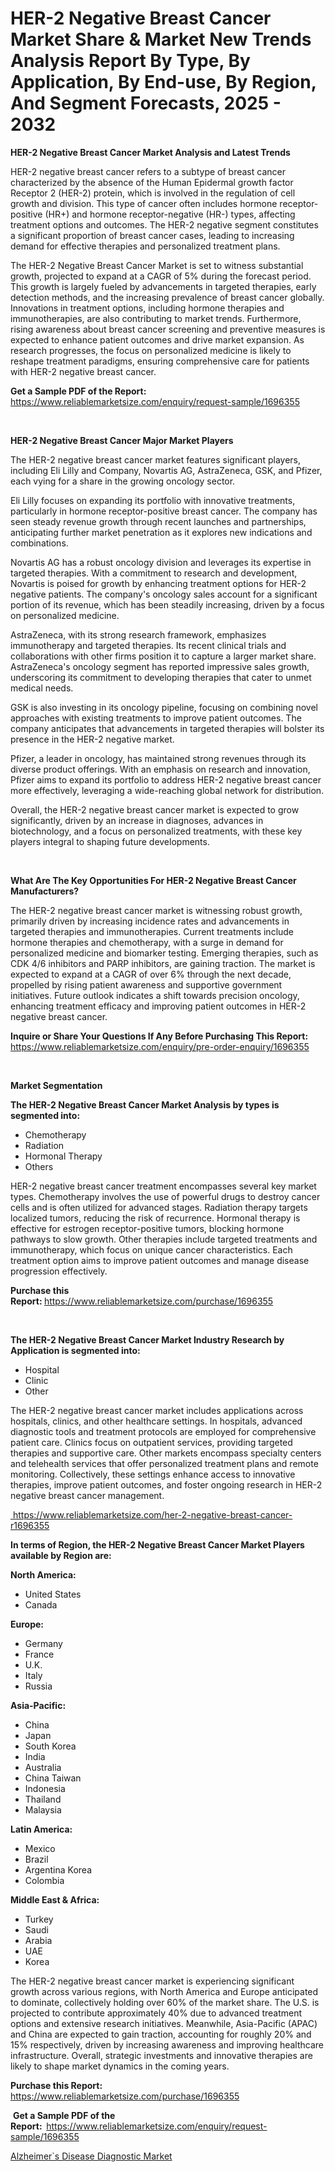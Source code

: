 <p><h1>HER-2 Negative Breast Cancer Market Share & Market New Trends Analysis Report By Type, By Application, By End-use, By Region, And Segment Forecasts, 2025 - 2032</h1></p><p><strong>HER-2 Negative Breast Cancer Market Analysis and Latest Trends</strong></p>
<p><p>HER-2 negative breast cancer refers to a subtype of breast cancer characterized by the absence of the Human Epidermal growth factor Receptor 2 (HER-2) protein, which is involved in the regulation of cell growth and division. This type of cancer often includes hormone receptor-positive (HR+) and hormone receptor-negative (HR-) types, affecting treatment options and outcomes. The HER-2 negative segment constitutes a significant proportion of breast cancer cases, leading to increasing demand for effective therapies and personalized treatment plans.</p><p>The HER-2 Negative Breast Cancer Market is set to witness substantial growth, projected to expand at a CAGR of 5% during the forecast period. This growth is largely fueled by advancements in targeted therapies, early detection methods, and the increasing prevalence of breast cancer globally. Innovations in treatment options, including hormone therapies and immunotherapies, are also contributing to market trends. Furthermore, rising awareness about breast cancer screening and preventive measures is expected to enhance patient outcomes and drive market expansion. As research progresses, the focus on personalized medicine is likely to reshape treatment paradigms, ensuring comprehensive care for patients with HER-2 negative breast cancer.</p></p>
<p><strong>Get a Sample PDF of the Report:&nbsp;</strong> <a href="https://www.reliablemarketsize.com/enquiry/request-sample/1696355?utm_campaign=2005&utm_medium=2&utm_source=Github&utm_content=ia&utm_term=08012025&utm_id=her-2-negative-breast-cancer">https://www.reliablemarketsize.com/enquiry/request-sample/1696355</a></p>
<p>&nbsp;</p>
<p><strong>HER-2 Negative Breast Cancer Major Market Players</strong></p>
<p><p>The HER-2 negative breast cancer market features significant players, including Eli Lilly and Company, Novartis AG, AstraZeneca, GSK, and Pfizer, each vying for a share in the growing oncology sector.</p><p>Eli Lilly focuses on expanding its portfolio with innovative treatments, particularly in hormone receptor-positive breast cancer. The company has seen steady revenue growth through recent launches and partnerships, anticipating further market penetration as it explores new indications and combinations.</p><p>Novartis AG has a robust oncology division and leverages its expertise in targeted therapies. With a commitment to research and development, Novartis is poised for growth by enhancing treatment options for HER-2 negative patients. The company's oncology sales account for a significant portion of its revenue, which has been steadily increasing, driven by a focus on personalized medicine.</p><p>AstraZeneca, with its strong research framework, emphasizes immunotherapy and targeted therapies. Its recent clinical trials and collaborations with other firms position it to capture a larger market share. AstraZeneca's oncology segment has reported impressive sales growth, underscoring its commitment to developing therapies that cater to unmet medical needs.</p><p>GSK is also investing in its oncology pipeline, focusing on combining novel approaches with existing treatments to improve patient outcomes. The company anticipates that advancements in targeted therapies will bolster its presence in the HER-2 negative market.</p><p>Pfizer, a leader in oncology, has maintained strong revenues through its diverse product offerings. With an emphasis on research and innovation, Pfizer aims to expand its portfolio to address HER-2 negative breast cancer more effectively, leveraging a wide-reaching global network for distribution.</p><p>Overall, the HER-2 negative breast cancer market is expected to grow significantly, driven by an increase in diagnoses, advances in biotechnology, and a focus on personalized treatments, with these key players integral to shaping future developments.</p></p>
<p>&nbsp;</p>
<p><strong>What Are The Key Opportunities For HER-2 Negative Breast Cancer Manufacturers?</strong></p>
<p><p>The HER-2 negative breast cancer market is witnessing robust growth, primarily driven by increasing incidence rates and advancements in targeted therapies and immunotherapies. Current treatments include hormone therapies and chemotherapy, with a surge in demand for personalized medicine and biomarker testing. Emerging therapies, such as CDK 4/6 inhibitors and PARP inhibitors, are gaining traction. The market is expected to expand at a CAGR of over 6% through the next decade, propelled by rising patient awareness and supportive government initiatives. Future outlook indicates a shift towards precision oncology, enhancing treatment efficacy and improving patient outcomes in HER-2 negative breast cancer.</p></p>
<p><strong>Inquire or Share Your Questions If Any Before Purchasing This Report:</strong> <a href="https://www.reliablemarketsize.com/enquiry/pre-order-enquiry/1696355?utm_campaign=2005&utm_medium=2&utm_source=Github&utm_content=ia&utm_term=08012025&utm_id=her-2-negative-breast-cancer">https://www.reliablemarketsize.com/enquiry/pre-order-enquiry/1696355</a></p>
<p>&nbsp;</p>
<p><strong>Market Segmentation</strong></p>
<p><strong>The HER-2 Negative Breast Cancer Market Analysis by types is segmented into:</strong></p>
<p><ul><li>Chemotherapy</li><li>Radiation</li><li>Hormonal Therapy</li><li>Others</li></ul></p>
<p><p>HER-2 negative breast cancer treatment encompasses several key market types. Chemotherapy involves the use of powerful drugs to destroy cancer cells and is often utilized for advanced stages. Radiation therapy targets localized tumors, reducing the risk of recurrence. Hormonal therapy is effective for estrogen receptor-positive tumors, blocking hormone pathways to slow growth. Other therapies include targeted treatments and immunotherapy, which focus on unique cancer characteristics. Each treatment option aims to improve patient outcomes and manage disease progression effectively.</p></p>
<p><strong>Purchase this Report:&nbsp;</strong><a href="https://www.reliablemarketsize.com/purchase/1696355?utm_campaign=2005&utm_medium=2&utm_source=Github&utm_content=ia&utm_term=08012025&utm_id=her-2-negative-breast-cancer">https://www.reliablemarketsize.com/purchase/1696355</a></p>
<p>&nbsp;</p>
<p><strong>The HER-2 Negative Breast Cancer Market Industry Research by Application is segmented into:</strong></p>
<p><ul><li>Hospital</li><li>Clinic</li><li>Other</li></ul></p>
<p><p>The HER-2 negative breast cancer market includes applications across hospitals, clinics, and other healthcare settings. In hospitals, advanced diagnostic tools and treatment protocols are employed for comprehensive patient care. Clinics focus on outpatient services, providing targeted therapies and supportive care. Other markets encompass specialty centers and telehealth services that offer personalized treatment plans and remote monitoring. Collectively, these settings enhance access to innovative therapies, improve patient outcomes, and foster ongoing research in HER-2 negative breast cancer management.</p></p>
<p><a href="https://www.reliablemarketsize.com/her-2-negative-breast-cancer-r1696355?utm_campaign=2005&utm_medium=2&utm_source=Github&utm_content=ia&utm_term=08012025&utm_id=her-2-negative-breast-cancer">&nbsp;https://www.reliablemarketsize.com/her-2-negative-breast-cancer-r1696355</a></p>
<p><strong>In terms of Region, the HER-2 Negative Breast Cancer Market Players available by Region are:</strong></p>
<p>
    <p> <strong> North America: </strong>
        <ul>
            <li>United States</li>
            <li>Canada</li>
        </ul>
        </p> 
    <p> <strong> Europe: </strong>
        <ul>
            <li>Germany</li>
            <li>France</li>
            <li>U.K.</li>
            <li>Italy</li>
            <li>Russia</li>
        </ul>
        </p> 
    <p> <strong> Asia-Pacific: </strong>
        <ul>
            <li>China</li>
            <li>Japan</li>
            <li>South Korea</li>
            <li>India</li>
            <li>Australia</li>
            <li>China Taiwan</li>
            <li>Indonesia</li>
            <li>Thailand</li>
            <li>Malaysia</li>
        </ul>
        </p> 
    <p> <strong> Latin America: </strong>
        <ul>
            <li>Mexico</li>
            <li>Brazil</li>
            <li>Argentina Korea</li>
            <li>Colombia</li>
        </ul>
        </p> 
    <p> <strong> Middle East & Africa: </strong>
        <ul>
            <li>Turkey</li>
            <li>Saudi</li>
            <li>Arabia</li>
            <li>UAE</li>
            <li>Korea</li>
        </ul>
    </p>
    </p>
<p><p>The HER-2 negative breast cancer market is experiencing significant growth across various regions, with North America and Europe anticipated to dominate, collectively holding over 60% of the market share. The U.S. is projected to contribute approximately 40% due to advanced treatment options and extensive research initiatives. Meanwhile, Asia-Pacific (APAC) and China are expected to gain traction, accounting for roughly 20% and 15% respectively, driven by increasing awareness and improving healthcare infrastructure. Overall, strategic investments and innovative therapies are likely to shape market dynamics in the coming years.</p></p>
<p><strong>Purchase this Report: </strong><a href="https://www.reliablemarketsize.com/purchase/1696355?utm_campaign=2005&utm_medium=2&utm_source=Github&utm_content=ia&utm_term=08012025&utm_id=her-2-negative-breast-cancer">https://www.reliablemarketsize.com/purchase/1696355</a></p>
<p>&nbsp;<strong>Get a Sample PDF of the Report:&nbsp;&nbsp;</strong><a href="https://www.reliablemarketsize.com/enquiry/request-sample/1696355?utm_campaign=2005&utm_medium=2&utm_source=Github&utm_content=ia&utm_term=08012025&utm_id=her-2-negative-breast-cancer">https://www.reliablemarketsize.com/enquiry/request-sample/1696355</a></p>
<p><strong></strong></p>
<p><p><a href="https://github.com/lylyparadise/Market-Research-Report-List-5/blob/main/alzheimers-disease-diagnostic-market.md?utm_campaign=2005&utm_medium=2&utm_source=Github&utm_content=ia&utm_term=08012025&utm_id=her-2-negative-breast-cancer">Alzheimer`s Disease Diagnostic Market</a></p></p>